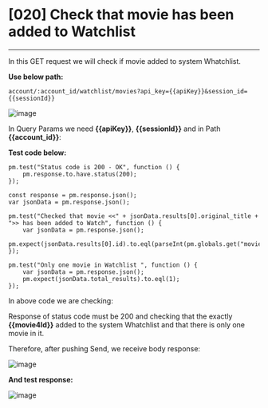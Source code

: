 # [020] Check that movie has been added to Watchlist
___

In this GET request we will check if movie added to system Whatchlist.

__Use below path:__
```
account/:account_id/watchlist/movies?api_key={{apiKey}}&session_id={{sessionId}}
```
![image](https://user-images.githubusercontent.com/122685448/231021745-326dc89e-6f46-4495-ac91-4bcdb6dc2b98.png)

In Query Params we need __{{apiKey}}__, __{{sessionId}}__ and in Path __{{account_id}}__:

__Test code below:__
```
pm.test("Status code is 200 - OK", function () {
    pm.response.to.have.status(200);
});

const response = pm.response.json();
var jsonData = pm.response.json();

pm.test("Checked that movie <<" + jsonData.results[0].original_title + ">> has been added to Watch", function () {
    var jsonData = pm.response.json();
    pm.expect(jsonData.results[0].id).to.eql(parseInt(pm.globals.get("movie4Id")));
});

pm.test("Only one movie in Watchlist ", function () {
    var jsonData = pm.response.json();
    pm.expect(jsonData.total_results).to.eql(1);
});
```

In above code we are checking:

Response of status code must be 200 and checking that the exactly __{{movie4Id}}__ added to the system Whatchlist and that there is only one movie in it.


Therefore, after pushing Send, we receive body response:

![image](https://user-images.githubusercontent.com/122685448/231021757-ecb21ae0-1037-4b72-8bf1-58e6f2309c8a.png)

__And test response:__

![image](https://user-images.githubusercontent.com/122685448/231021763-340e358e-df38-46e6-b8f5-11323e3f5c9c.png)


